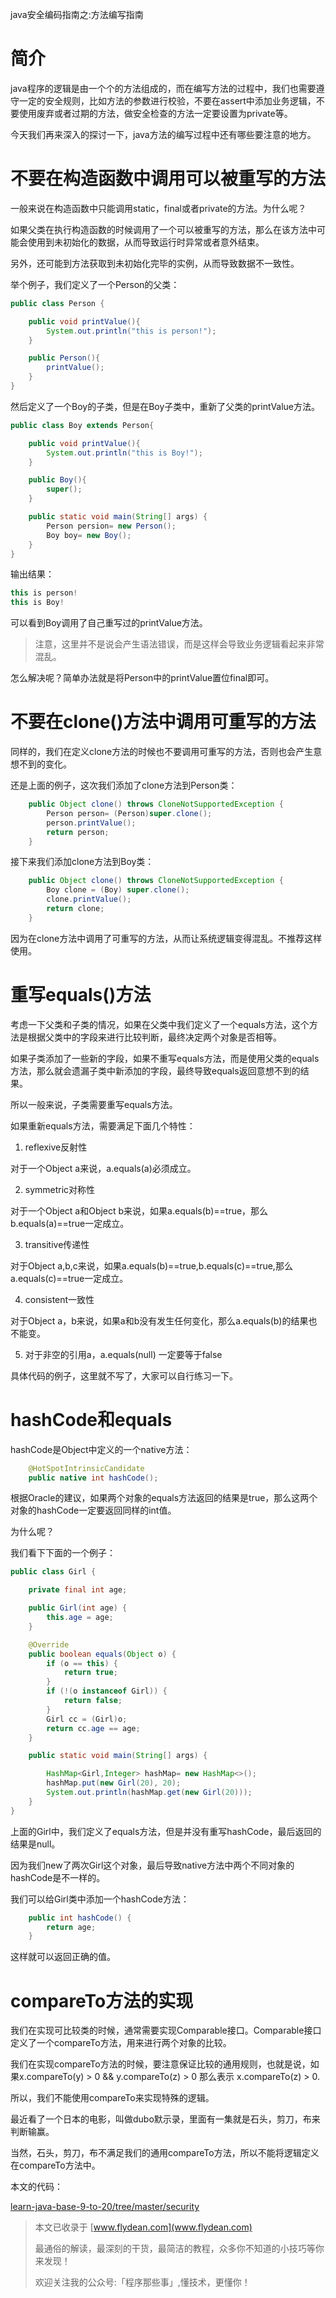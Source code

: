java安全编码指南之:方法编写指南

# 简介

java程序的逻辑是由一个个的方法组成的，而在编写方法的过程中，我们也需要遵守一定的安全规则，比如方法的参数进行校验，不要在assert中添加业务逻辑，不要使用废弃或者过期的方法，做安全检查的方法一定要设置为private等。

今天我们再来深入的探讨一下，java方法的编写过程中还有哪些要注意的地方。

# 不要在构造函数中调用可以被重写的方法

一般来说在构造函数中只能调用static，final或者private的方法。为什么呢？

如果父类在执行构造函数的时候调用了一个可以被重写的方法，那么在该方法中可能会使用到未初始化的数据，从而导致运行时异常或者意外结束。

另外，还可能到方法获取到未初始化完毕的实例，从而导致数据不一致性。

举个例子，我们定义了一个Person的父类：

~~~java
public class Person {

    public void printValue(){
        System.out.println("this is person!");
    }

    public Person(){
        printValue();
    }
}
~~~

然后定义了一个Boy的子类，但是在Boy子类中，重新了父类的printValue方法。

~~~java
public class Boy extends Person{

    public void printValue(){
        System.out.println("this is Boy!");
    }

    public Boy(){
        super();
    }

    public static void main(String[] args) {
        Person persion= new Person();
        Boy boy= new Boy();
    }
}
~~~

输出结果：

~~~java
this is person!
this is Boy!
~~~

可以看到Boy调用了自己重写过的printValue方法。

> 注意，这里并不是说会产生语法错误，而是这样会导致业务逻辑看起来非常混乱。

怎么解决呢？简单办法就是将Person中的printValue置位final即可。

# 不要在clone()方法中调用可重写的方法

同样的，我们在定义clone方法的时候也不要调用可重写的方法，否则也会产生意想不到的变化。

还是上面的例子，这次我们添加了clone方法到Person类：

~~~java
    public Object clone() throws CloneNotSupportedException {
        Person person= (Person)super.clone();
        person.printValue();
        return person;
    }
~~~

接下来我们添加clone方法到Boy类：

~~~java
    public Object clone() throws CloneNotSupportedException {
        Boy clone = (Boy) super.clone();
        clone.printValue();
        return clone;
    }
~~~

因为在clone方法中调用了可重写的方法，从而让系统逻辑变得混乱。不推荐这样使用。

# 重写equals()方法

考虑一下父类和子类的情况，如果在父类中我们定义了一个equals方法，这个方法是根据父类中的字段来进行比较判断，最终决定两个对象是否相等。

如果子类添加了一些新的字段，如果不重写equals方法，而是使用父类的equals方法，那么就会遗漏子类中新添加的字段，最终导致equals返回意想不到的结果。

所以一般来说，子类需要重写equals方法。

如果重新equals方法，需要满足下面几个特性：

1. reflexive反射性

对于一个Object a来说，a.equals(a)必须成立。

2. symmetric对称性

对于一个Object a和Object b来说，如果a.equals(b)==true，那么b.equals(a)==true一定成立。

3. transitive传递性

对于Object a,b,c来说，如果a.equals(b)==true,b.equals(c)==true,那么a.equals(c)==true一定成立。

4. consistent一致性

对于Object a，b来说，如果a和b没有发生任何变化，那么a.equals(b)的结果也不能变。

5. 对于非空的引用a，a.equals(null) 一定要等于false

具体代码的例子，这里就不写了，大家可以自行练习一下。

# hashCode和equals

hashCode是Object中定义的一个native方法：

~~~java
    @HotSpotIntrinsicCandidate
    public native int hashCode();
~~~

根据Oracle的建议，如果两个对象的equals方法返回的结果是true，那么这两个对象的hashCode一定要返回同样的int值。

为什么呢？

我们看下下面的一个例子：

~~~java
public class Girl {

    private final int age;

    public Girl(int age) {
        this.age = age;
    }

    @Override
    public boolean equals(Object o) {
        if (o == this) {
            return true;
        }
        if (!(o instanceof Girl)) {
            return false;
        }
        Girl cc = (Girl)o;
        return cc.age == age;
    }

    public static void main(String[] args) {

        HashMap<Girl,Integer> hashMap= new HashMap<>();
        hashMap.put(new Girl(20), 20);
        System.out.println(hashMap.get(new Girl(20)));
    }
}
~~~

上面的Girl中，我们定义了equals方法，但是并没有重写hashCode，最后返回的结果是null。

因为我们new了两次Girl这个对象，最后导致native方法中两个不同对象的hashCode是不一样的。

我们可以给Girl类中添加一个hashCode方法：

~~~java
    public int hashCode() {
        return age;
    }
~~~

这样就可以返回正确的值。

# compareTo方法的实现

我们在实现可比较类的时候，通常需要实现Comparable接口。Comparable接口定义了一个compareTo方法，用来进行两个对象的比较。

我们在实现compareTo方法的时候，要注意保证比较的通用规则，也就是说，如果x.compareTo(y) > 0 && y.compareTo(z) > 0 那么表示 x.compareTo(z) > 0.

所以，我们不能使用compareTo来实现特殊的逻辑。

最近看了一个日本的电影，叫做dubo默示录，里面有一集就是石头，剪刀，布来判断输赢。

当然，石头，剪刀，布不满足我们的通用compareTo方法，所以不能将逻辑定义在compareTo方法中。

本文的代码：

[learn-java-base-9-to-20/tree/master/security](https://github.com/ddean2009/learn-java-base-9-to-20/tree/master/security)

> 本文已收录于 [www.flydean.com](www.flydean.com)
>
> 最通俗的解读，最深刻的干货，最简洁的教程，众多你不知道的小技巧等你来发现！
> 
> 欢迎关注我的公众号:「程序那些事」,懂技术，更懂你！



